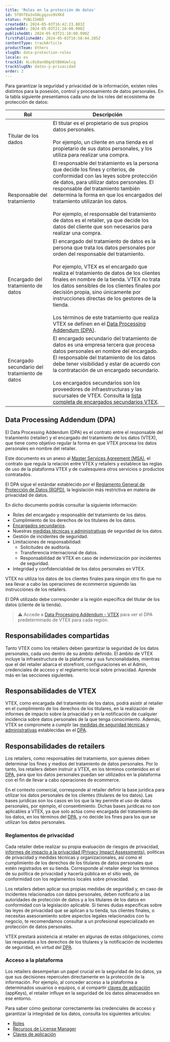 ```yaml
---
title: 'Roles en la protección de datos'
id: 5f8hTEw3xOALgqzus9VXKd
status: PUBLISHED
createdAt: 2024-05-03T16:42:23.883Z
updatedAt: 2024-05-03T21:10:00.990Z
publishedAt: 2024-05-03T21:10:00.990Z
firstPublishedAt: 2024-05-03T16:58:44.285Z
contentType: trackArticle
productTeam: Others
slugEN: data-protection-roles
locale: es
trackId: 4Lc0i0an0DgnEtB0AUwlcq
trackSlugEN: datos-y-privacidad
order: 2
---
```


Para garantizar la seguridad y privacidad de la información, existen roles distintos para la posesión, control y procesamiento de datos personales. En la tabla siguiente presentamos cada uno de los roles del ecosistema de protección de datos:

| Rol | Descripción |
|---|---|
| Titular de los dados | El titular es el propietario de sus propios datos personales. <br><br> Por ejemplo, un cliente en una tienda es el propietario de sus datos personales, y los utiliza para realizar una compra. |
| Responsable del tratamiento | El responsable del tratamiento es la persona que decide los fines y criterios, de conformidad con las leyes sobre protección de datos, para utilizar datos personales. El responsable del tratamiento también determina la forma en que los encargados del tratamiento utilizarán los datos.  <br><br> Por ejemplo, el responsable del tratamiento de datos es el retailer, ya que decide los datos del cliente que son necesarios para realizar una compra. |
| Encargado del tratamiento de datos | El encargado del tratamiento de datos es la persona que trata los datos personales por orden del responsable del tratamiento. <br><br> Por ejemplo, VTEX es el encargado que realiza el tratamiento de datos de los clientes finales en nombre de la tienda. VTEX no trata los datos sensibles de los clientes finales por decisión propia, sino únicamente por instrucciones directas de los gestores de la tienda. <br><br> Los términos de este tratamiento que realiza VTEX se definen en el [Data Processing Addendum (DPA)](#data-processing-addendum-dpa). |
| Encargado secundario del tratamiento de datos | El encargado secundario del tratamiento de datos es una empresa tercera que procesa datos personales en nombre del encargado. El responsable del tratamiento de los datos debe tener visibilidad y estar de acuerdo con la contratación de un encargado secundario.  <br><br> Los encargados secundarios son los proveedores de infraestructuras y las sucursales de VTEX. Consulta la [lista completa de encargados secundarios VTEX](https://vtex.com/co-es/privacy-and-agreements/subprocessors/). |

## Data Processing Addendum (DPA)

El Data Processing Addendum (DPA) es el contrato entre el responsable del tratamiento (retailer) y el encargado del tratamiento de los datos (VTEX), que tiene como objetivo regular la forma en que VTEX procesa los datos personales en nombre del retailer.

Este documento es un anexo al [Master Services Agreement (MSA)](https://vtex.com/co-es/privacy-and-agreements/agreements/), el contrato que regula la relación entre VTEX y retailers y establece las reglas de uso de la plataforma VTEX y de cualesquiera otros servicios o productos contratados.

El DPA sigue el estándar establecido por el [Reglamento General de Protección de Datos (RGPD)](https://gdpr-info.eu/), la legislación más restrictiva en materia de privacidad de datos.

En dicho documento podrás consultar la siguiente información:

* Roles del encargado y responsable del tratamiento de los datos.
* Cumplimiento de los derechos de los titulares de los datos.
* [Encargados secundarios](https://vtex.com/co-es/privacy-and-agreements/subprocessors/).
* Nuestras [medidas técnicas y administrativas](https://help.vtex.com/es/tracks/datos-y-privacidad--4Lc0i0an0DgnEtB0AUwlcq/7ANSqBP5DgOrVVyglo3Lbh) de seguridad de los datos.
* Gestión de incidentes de seguridad.
* Limitaciones de responsabilidad:
    * Solicitudes de auditoría.
    * Transferencia internacional de datos.
    * Responsabilidad de VTEX en caso de indemnización por incidentes de seguridad.
* Integridad y confidencialidad de los datos personales en VTEX.

VTEX no utiliza los datos de los clientes finales para ningún otro fin que no sea llevar a cabo las operaciones de ecommerce siguiendo las instrucciones de los retailers.

El DPA utilizado debe corresponder a la región específica del titular de los datos (cliente de la tienda).

> ⚠️ Accede a [Data Processing Addendum - VTEX](https://vtex.com/co-es/privacy-and-agreements/data-processing-addendum/) para ver el DPA predeterminado de VTEX para cada región.

## Responsabilidades compartidas

Tanto VTEX como los retailers deben garantizar la seguridad de los datos personales, cada uno dentro de su ámbito definido. El ámbito de VTEX incluye la infraestructura de la plataforma y sus funcionalidades, mientras que el del retailer abarca el storefront, configuraciones en el Admin, credenciales de acceso y el reglamento local sobre privacidad. Aprende más en las secciones siguientes.

## Responsabilidades de VTEX

VTEX, como encargada del tratamiento de los datos, podrá asistir al retailer en el cumplimiento de los derechos de los titulares, en la realización de informes de impacto sobre la privacidad y en la notificación de cualquier incidencia sobre datos personales de la que tenga conocimiento. Además, VTEX se compromete a cumplir las [medidas de seguridad técnicas y administrativas](https://help.vtex.com/es/tracks/datos-y-privacidad--4Lc0i0an0DgnEtB0AUwlcq/7ANSqBP5DgOrVVyglo3Lbh) establecidas en el [DPA](https://vtex.com/co-es/privacy-and-agreements/data-processing-addendum/).

## Responsabilidades de retailers

Los retailers, como responsables del tratamiento, son quienes deben determinar los fines y medios del tratamiento de datos personales. Por lo tanto, los retailers deben instruir a VTEX, en los términos contenidos en el [DPA](https://vtex.com/co-es/privacy-and-agreements/data-processing-addendum/), para que los datos personales puedan ser utilizados en la plataforma con el fin de llevar a cabo operaciones de ecommerce.

En el contexto comercial, corresponde al retailer definir la base jurídica para utilizar los datos personales de los clientes (titulares de los datos). Las bases jurídicas son los casos en los que la ley permite el uso de datos personales, por ejemplo, el consentimiento. Dichas bases jurídicas no son aplicables a VTEX, ya que solo actúa como encargada del tratamiento de los datos, en los términos del [DPA](https://vtex.com/co-es/privacy-and-agreements/data-processing-addendum/), y no decide los fines para los que se utilizan los datos personales.

### Reglamentos de privacidad

Cada retailer debe realizar su propia evaluación de riesgos de privacidad, [informes de impacto a la privacidad (Privacy Impact Assessments)](https://gdpr-info.eu/issues/privacy-impact-assessment/), políticas de privacidad y medidas técnicas y organizacionales, así como el cumplimiento de los derechos de los titulares de datos personales que estén registrados en su tienda. Corresponde al retailer elegir los términos de su política de privacidad y hacerla pública en el sitio web, de conformidad con los reglamentos locales sobre privacidad.

Los retailers deben aplicar sus propias medidas de seguridad y, en caso de incidentes relacionados con datos personales, deben notificarlo a las autoridades de protección de datos y a los titulares de los datos en conformidad con la legislación aplicable. Si tienes dudas específicas sobre las leyes de privacidad que se aplican a tu tienda, tus clientes finales, o necesitas asesoramiento sobre aspectos legales relacionados con tu negocio, te recomendamos consultar a un profesional especializado en protección de datos personales. 

VTEX prestará asistencia al retailer en algunas de estas obligaciones, como las respuestas a los derechos de los titulares y la notificación de incidentes de seguridad, en virtud del [DPA](https://vtex.com/co-es/privacy-and-agreements/data-processing-addendum/).

### Acceso a la plataforma

Los retailers desempeñan un papel crucial en la seguridad de los datos, ya que sus decisiones repercuten directamente en la protección de la información. Por ejemplo, al conceder acceso a la plataforma a determinados usuarios o equipos, o al compartir [claves de aplicación](https://help.vtex.com/es/tutorial/chaves-de-aplicacao--2iffYzlvvz4BDMr6WGUtet) (appKeys), el retailer influye en la seguridad de los datos almacenados en ese entorno.

Para saber cómo gestionar correctamente las credenciales de acceso y garantizar la integridad de los datos, consulta los siguientes artículos:

* [Roles](https://help.vtex.com/es/tutorial/roles--7HKK5Uau2H6wxE1rH5oRbc)
* [Recursos de License Manager](https://help.vtex.com/es/tutorial/recursos-del-license-manager--3q6ztrC8YynQf6rdc6euk3)
* [Claves de aplicación](https://help.vtex.com/es/tutorial/claves-de-aplicacion--2iffYzlvvz4BDMr6WGUtet)

